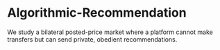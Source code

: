 # Algorithmic-Recommendation
We study a bilateral posted-price market where a platform cannot make transfers but can send private, obedient recommendations. 
